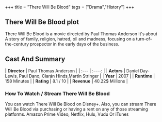 +++
title = "There Will Be Blood"
tags = ["Drama","History"]
+++
## There Will Be Blood plot
There Will Be Blood is a movie directed by Paul Thomas Anderson It's about A story of family, religion, hatred, oil and madness, focusing on a turn-of-the-century prospector in the early days of the business.
## Cast And Summary
| **Director**      | Paul Thomas Anderson |
    | :---        |    :----:   |
    |  **Actors** | Daniel Day-Lewis, Paul Dano, Ciarán Hinds,Martin Stringer |
    | **Year**   | 2007    |
    |  **Runtime** | 158 Minutes |
    |  **Rating** | 8.1 / 10 | 
    |  **Revenue** | 40.22$ Millions |
### How To Watch / Stream There Will Be Blood
You can watch There Will Be Blood on Disney+.
Also, you can stream There Will Be Blood via purchasing or having a rent on any of those streaming platforms.
Amazon Prime Video, Netflix, Hulu, Vudu Or iTunes